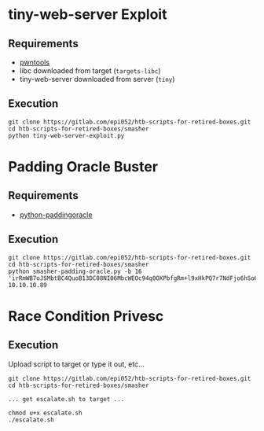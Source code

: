 # tiny-web-server Exploit  

## Requirements

- [pwntools](https://github.com/Gallopsled/pwntools)
- libc downloaded from target (`targets-libc`)
- tiny-web-server downloaded from server (`tiny`)

## Execution

```
git clone https://gitlab.com/epi052/htb-scripts-for-retired-boxes.git
cd htb-scripts-for-retired-boxes/smasher
python tiny-web-server-exploit.py
```

# Padding Oracle Buster 

## Requirements

- [python-paddingoracle](https://github.com/mwielgoszewski/python-paddingoracle)

## Execution

```
git clone https://gitlab.com/epi052/htb-scripts-for-retired-boxes.git
cd htb-scripts-for-retired-boxes/smasher
python smasher-padding-oracle.py -b 16 'irRmWB7oJSMbtBC4QuoB13DC08NI06MbcWEOc94q0OXPbfgRm+l9xHkPQ7r7NdFjo6hSo6togqLYITGGpPsXdg==' 10.10.10.89
```

# Race Condition Privesc

## Execution

Upload script to target or type it out, etc...

```
git clone https://gitlab.com/epi052/htb-scripts-for-retired-boxes.git
cd htb-scripts-for-retired-boxes/smasher

... get escalate.sh to target ...

chmod u+x escalate.sh
./escalate.sh 
```